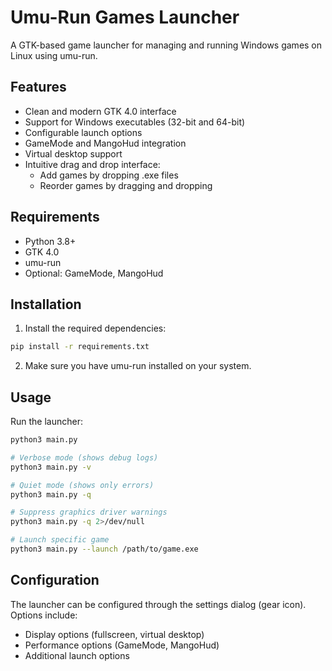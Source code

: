 # Umu-Run Games Launcher

A GTK-based game launcher for managing and running Windows games on Linux using umu-run.

## Features

- Clean and modern GTK 4.0 interface
- Support for Windows executables (32-bit and 64-bit)
- Configurable launch options
- GameMode and MangoHud integration
- Virtual desktop support
- Intuitive drag and drop interface:
  - Add games by dropping .exe files
  - Reorder games by dragging and dropping

## Requirements

- Python 3.8+
- GTK 4.0
- umu-run
- Optional: GameMode, MangoHud

## Installation

1. Install the required dependencies:
```bash
pip install -r requirements.txt
```

2. Make sure you have umu-run installed on your system.

## Usage

Run the launcher:
```bash
python3 main.py

# Verbose mode (shows debug logs)
python3 main.py -v

# Quiet mode (shows only errors)
python3 main.py -q

# Suppress graphics driver warnings
python3 main.py -q 2>/dev/null

# Launch specific game
python3 main.py --launch /path/to/game.exe
```

## Configuration

The launcher can be configured through the settings dialog (gear icon). Options include:
- Display options (fullscreen, virtual desktop)
- Performance options (GameMode, MangoHud)
- Additional launch options
